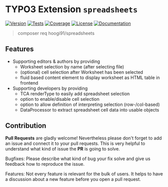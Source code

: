 # TYPO3 Extension ``spreadsheets``

[![Version](https://img.shields.io/github/v/tag/hoogi91/spreadsheets?label=stable&style=for-the-badge)](https://packagist.org/packages/hoogi91/spreadsheets)
[![Tests](https://img.shields.io/github/actions/workflow/status/hoogi91/spreadsheets/phpunit.yml?label=tests&style=for-the-badge)](https://github.com/hoogi91/spreadsheets/actions/workflows/phpunit.yml)
[![Coverage](https://img.shields.io/codecov/c/github/hoogi91/spreadsheets?style=for-the-badge)](https://codecov.io/gh/hoogi91/spreadsheets)
[![License](https://img.shields.io/github/license/hoogi91/spreadsheets?style=for-the-badge)](https://github.com/hoogi91/spreadsheets/blob/develop/LICENSE)
[![Documentation](https://img.shields.io/github/v/tag/hoogi91/spreadsheets?color=ffe907&label=docs&style=for-the-badge)](https://docs.typo3.org/p/hoogi91/spreadsheets/main/en-us/)

> composer req hoogi91/spreadsheets

## Features

* Supporting editors & authors by providing
	* Worksheet selection by name (after selecting file)
	* (optional) cell selection after Worksheet has been selected
	* fluid based content element to display worksheet as HTML table in frontend
* Supporting developers by providing
	* TCA renderType to easily add spreadsheet selection
	* option to enable/disable cell selection
	* option to allow definition of interpreting selection (row-/col-based)
	* DataProcessor to extract spreadsheet cell data into usable objects

## Contribution

**Pull Requests** are gladly welcome! Nevertheless please don't forget to add an issue and connect it to your pull requests. This
is very helpful to understand what kind of issue the **PR** is going to solve.

Bugfixes: Please describe what kind of bug your fix solve and give us feedback how to reproduce the issue.

Features: Not every feature is relevant for the bulk of users. It helps to have a discussion about a new feature before you open a pull request.

[1]: https://docs.typo3.org/p/hoogi91/spreadsheets/master/en-us/

